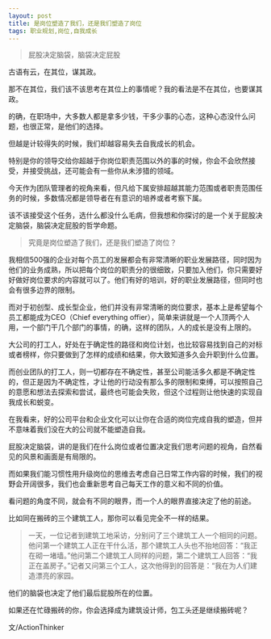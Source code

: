 ```yaml
---
layout: post
title: 是岗位塑造了我们，还是我们塑造了岗位
tags: 职业规划,岗位,自我成长
---
```


>屁股决定脑袋，脑袋决定屁股

古语有云，在其位，谋其政。

那不在其位，我们该不该思考在其位上的事情呢？我的看法是不在其位，也要谋其政。

的确，在职场中，大多数人都是拿多少钱，干多少事的心态，这种心态没什么问题，也很正常，是他们的选择。

但越是计较得失的时候，我们却越容易失去自我成长的机会。

特别是你的领导交给你超越于你岗位职责范围以外的事的时候，你会不会欣然接受，并接受挑战，还可能会有一些你从未涉猎的领域。

今天作为团队管理者的视角来看，但凡给下属安排超越其能力范围或者职责范围任务的时候，多数情况都是领导者在有意识的培养或者考察下属。

该不该接受这个任务，选什么都没什么毛病，但我想和你探讨的是一个关于屁股决定脑袋，脑袋决定屁股的哲学命题。

>究竟是岗位塑造了我们，还是我们塑造了岗位？

我相信500强的企业对每个员工的发展都会有非常清晰的职业发展路径，同时因为他们的业务成熟，所以把每个岗位的职责分的很细致，只要加入他们，你只需要好好做好岗位要求的内容就可以了。他们有好的培训，好的职业发展路径，但同时也会有很多边界的限制。

而对于初创型、成长型企业，他们并没有非常清晰的岗位要求，基本上是希望每个员工都能成为CEO（Chief everything offier），简单来讲就是一个人顶两个人用，一个部门干几个部门的事情，的确，这样的团队，人的成长是没有上限的。

大公司的打工人，好处在于确定性的路径和岗位计划，也比较容易找到自己的对标或者榜样，你只要做到了怎样的成绩和结果，你大致知道多久会升职到什么位置。

而创业团队的打工人，则一切都存在不确定性，甚至公司能活多久都是不确定性的，但正是因为不确定性，才让他的行动没有那么多的限制和束缚，可以按照自己的意愿和想法去探索和尝试，最终也可能会失败，但这个过程则让他快速的实现自我成长和蜕变。

在我看来，好的公司平台和企业文化可以让你在合适的岗位完成自我的塑造，但并不意味着我们没在大的公司就不能塑造自我。

屁股决定脑袋，讲的是我们在什么岗位或者位置决定我们思考问题的视角，自然看见的风景和画面是有局限的。

而如果我们能习惯性用升级岗位的思维去考虑自己日常工作内容的时候，我们的视野会开阔很多，我们也会重新思考自己每天工作的意义和不同的价值。

看问题的角度不同，就会有不同的眼界，而一个人的眼界直接决定了他的前途。

比如同在搬砖的三个建筑工人，那你可以看见完全不一样的结果。

>一天，一位记者到建筑工地采访，分别问了三个建筑工人一个相同的问题。他问第一个建筑工人正在干什么活，那个建筑工人头也不抬地回答：“我正在砌一堵墙。”他问第二个建筑工人同样的问题，第二个建筑工人回答：“我正在盖房子。”记者又问第三个工人，这次他得到的回答是：“我在为人们建造漂亮的家园。

他们的脑袋也决定了他们最后屁股所在的位置。

如果还在忙碌搬砖的你，你会选择成为建筑设计师，包工头还是继续搬砖呢？



文/ActionThinker

